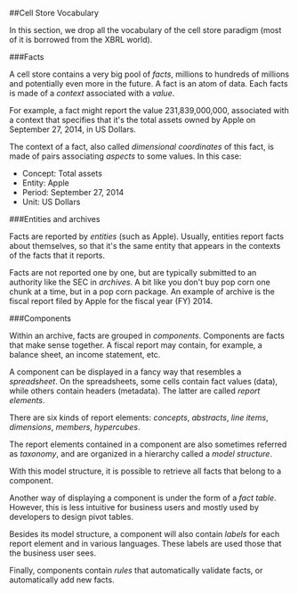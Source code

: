 ##Cell Store Vocabulary

In this section, we drop all the vocabulary of the cell store paradigm (most of it is borrowed from the XBRL world).

###Facts

A cell store contains a very big pool of *facts*, millions to hundreds of millions and potentially even more in the future. A fact is an atom of data. Each facts is  made of a *context* associated with a *value*.

For example, a fact might report the value 231,839,000,000, associated with a context that specifies that it's the total assets owned by Apple on September 27, 2014, in US Dollars.

The context of a fact, also called *dimensional coordinates* of this fact, is made of pairs associating *aspects* to some values. In this case:
- Concept: Total assets
- Entity: Apple
- Period: September 27, 2014
- Unit: US Dollars

###Entities and archives

Facts are reported by *entities* (such as Apple). Usually, entities report facts about themselves, so that it's the same entity that appears in the contexts of the facts that it reports.

Facts are not reported one by one, but are typically submitted to an authority like the SEC in *archives*. A bit like you don't buy pop corn one chunk at a time, but in a pop corn package. An example of archive is the fiscal report filed by Apple for the fiscal year (FY) 2014.

###Components

Within an archive, facts are grouped in *components*. Components are facts that make sense together. A fiscal report may contain, for example, a balance sheet, an income statement, etc.

A component can be displayed in a fancy way that resembles a *spreadsheet*. On the spreadsheets, some cells contain fact values (data), while others contain headers (metadata). The latter are called *report elements*.

There are six kinds of report elements: *concepts*, *abstracts*, *line items*, *dimensions*, *members*, *hypercubes*.

The report elements contained in a component are also sometimes referred as *taxonomy*, and are organized in a hierarchy called a *model structure*.

With this model structure, it is possible to retrieve all facts that belong to a component.

Another way of displaying a component is under the form of a *fact table*. However, this is less intuitive for business users and mostly used by developers to design pivot tables.

Besides its model structure, a component will also contain *labels* for each report element and in various languages. These labels are used those that the business user sees.

Finally, components contain *rules* that automatically validate facts, or automatically add new facts.
